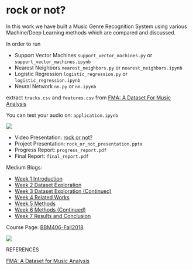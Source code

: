 rock or not?
======
In this work we have built a Music Genre Recognition System using various Machine/Deep Learning methods which are compared and discussed.

In order to run
- Support Vector Machines `support_vector_machines.py` or `support_vector_machines.ipynb`
- Nearest Neighbors `nearest_neighbors.py` or `nearest_neighbors.ipynb`
- Logistic Regression `logistic_regression.py` or `logistic_regression.ipynb`
- Neural Network `nn.py` or `nn.ipynb`

extract `tracks.csv` and `features.csv` from [FMA: A Dataset For Music Analysis](https://os.unil.cloud.switch.ch/fma/fma_metadata.zip)

You can test your audio on: `application.ipynb`


[![](https://media.giphy.com/media/uBy3WynLAYeyGU10mO/giphy.gif)](https://www.youtube.com/watch?v=JUi-dV562FM)

- Video Presentation: [rock or not?](https://www.youtube.com/watch?v=JUi-dV562FM)
- Project Presentation: `rock_or_not_presentation.pptx`
- Progress Report: `progress_report.pdf`
- Final Report: `final_report.pdf`

Medium Blogs:

- [Week 1 Introduction](https://www.youtube.com/watch?v=JUi-dV562FM)
- [Week 2 Dataset Exploration](https://medium.com/bbm406f18/week-2-rock-or-not-e725447220cc)
- [Week 3 Dataset Exploration (Continued)](https://medium.com/bbm406f18/week-3-rock-or-not-3a7dafd5995e)
- [Week 4 Related Works](https://medium.com/bbm406f18/week-4-rock-or-not-cbbe50c885fd)
- [Week 5 Methods](https://medium.com/bbm406f18/week-5-rock-or-not-aa5e6beb6c6e)
- [Week 6 Methods (Continued)](https://medium.com/bbm406f18/week-6-rock-or-not-c2c64fde4285)
- [Week 7 Results and Conclusion](https://medium.com/@defnetuncer/week-7-rock-or-not-40383b847ea1)

Course Page: [BBM406-Fall2018](https://web.cs.hacettepe.edu.tr/~aykut/classes/fall2018/bbm406/)

![](https://cdn-images-1.medium.com/max/1000/1*b6YGWOMwFUmQqHiMFP-LAw.png)


REFERENCES

[FMA: A Dataset for Music Analysis](https://arxiv.org/abs/1612.01840)

